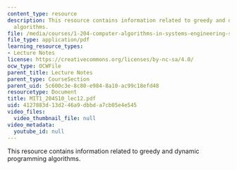 ```yaml
---
content_type: resource
description: This resource contains information related to greedy and dynamic programming
  algorithms.
file: /media/courses/1-204-computer-algorithms-in-systems-engineering-spring-2010/4127883d13d246a9dbbda7cb05e4e545_MIT1_204S10_lec12.pdf
file_type: application/pdf
learning_resource_types:
- Lecture Notes
license: https://creativecommons.org/licenses/by-nc-sa/4.0/
ocw_type: OCWFile
parent_title: Lecture Notes
parent_type: CourseSection
parent_uid: 5c600c3e-8c80-e984-8a10-ac99c18efd48
resourcetype: Document
title: MIT1_204S10_lec12.pdf
uid: 4127883d-13d2-46a9-dbbd-a7cb05e4e545
video_files:
  video_thumbnail_file: null
video_metadata:
  youtube_id: null
---
```

This resource contains information related to greedy and dynamic programming algorithms.